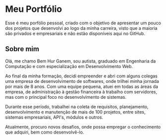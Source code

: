# Meu Portfólio
Esse é meu porfólio pessoal, criado com o objetivo de apresentar um pouco dos projetos que desenvolvi ao logo da minha carreira, visto que a maioria são privados e empresariais e não estão disponíveis aqui no GitHub.

## Sobre mim
Olá, me chamo Bem Hur Ganem, sou autista, graduado em Engenharia da Computação e com especialização em Desenvolvimento Web.

Ao final da minha formação, decidi empreender e abri com alguns colegas uma empresa de desenvolvimento de softwares, onde trilhei minha jornada por mais de 8 anos. Com uma equipe pequena, atuei em todas as áreas da empresa, de administração à gestão financeira à trabalho com servidores, mas com o principal foco no desenvolvimento de sistemas.

Durante esse período, trabalhei na coleta de requisitos, planejamento, desenvolvimento e manutenção de mais de 100 projetos, entre sites, sistemas empresariais, API's, módulos e outros.

Atualmente, procuro novos desafios, onde possa empregar o conhecimento que adquiri, bem como desenvolvê-lo.

